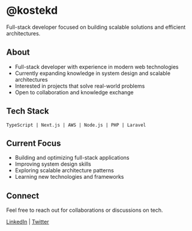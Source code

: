 # @kostekd

Full-stack developer focused on building scalable solutions and efficient architectures.

## About

- Full-stack developer with experience in modern web technologies
- Currently expanding knowledge in system design and scalable architectures
- Interested in projects that solve real-world problems
- Open to collaboration and knowledge exchange

## Tech Stack

```
TypeScript | Next.js | AWS | Node.js | PHP | Laravel
```

## Current Focus

- Building and optimizing full-stack applications
- Improving system design skills
- Exploring scalable architecture patterns
- Learning new technologies and frameworks

## Connect

Feel free to reach out for collaborations or discussions on tech.

[LinkedIn](https://linkedin.com/in/yourprofile) | [Twitter](https://twitter.com/yourhandle)
